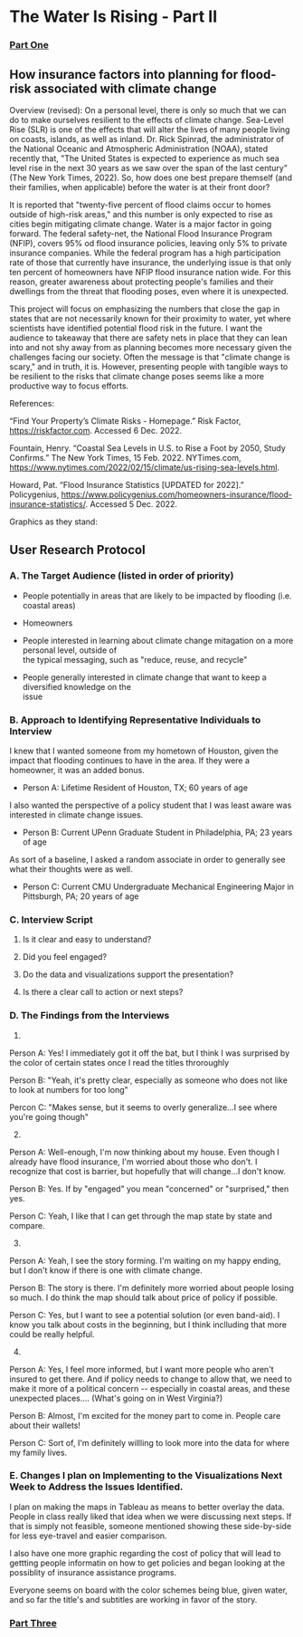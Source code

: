 # The Water Is Rising - Part II

### [Part One](https://jada-johnson.github.io/portfolio/finalprojectpartone.html) 

## How insurance factors into planning for flood-risk associated with climate change

Overview (revised):
On a personal level, there is only so much that we can do to make ourselves resilient to the effects of climate change. Sea-Level Rise (SLR) is one of the effects that will alter the lives of many people living on coasts, islands, as well as inland. Dr. Rick Spinrad, the administrator of the National Oceanic and Atmospheric Administration (NOAA), stated recently that, "The United States is expected to experience as much sea level rise in the next 30 years as we saw over the span of the last century” (The New York Times, 2022). So, how does one best prepare themself (and their families, when applicable) before the water is at their front door?

It is reported that "twenty-five percent of flood claims occur to homes outside of high-risk areas," and this number is only expected to rise as cities begin mitigating climate change. Water is a major factor in going forward. The federal safety-net, the National Flood Insurance Program (NFIP), covers 95% od flood insurance policies, leaving only 5% to private insurance companies. While the federal program has a high participation rate of those that currently have insurance, the underlying issue is that only ten percent of homeowners have NFIP flood insurance nation wide. For this reason, greater awareness about protecting people's families and their dwellings from the threat that flooding poses, even where it is unexpected.

This project will focus on emphasizing the numbers that close the gap in states that are not necessarily known for their proximity to water, yet where scientists have identified potential flood risk in the future. I want the audience to takeaway that there are safety nets in place that they can lean into and not shy away from as planning becomes more necessary given the challenges facing our society. Often the message is that "climate change is scary," and in truth, it is. However, presenting people with tangible ways to be resilient to the risks that climate change poses seems like a more productive way to focus efforts.

References:

“Find Your Property’s Climate Risks - Homepage.” Risk Factor, https://riskfactor.com. Accessed 6 Dec. 2022.

Fountain, Henry. “Coastal Sea Levels in U.S. to Rise a Foot by 2050, Study Confirms.” The New York Times, 15 Feb. 2022. NYTimes.com, https://www.nytimes.com/2022/02/15/climate/us-rising-sea-levels.html.

Howard, Pat. “Flood Insurance Statistics [UPDATED for 2022].” Policygenius, https://www.policygenius.com/homeowners-insurance/flood-insurance-statistics/. Accessed 5 Dec. 2022.


Graphics as they stand:

<div class="flourish-embed flourish-map" data-src="visualisation/12023998"><script src="https://public.flourish.studio/resources/embed.js"></script></div>



<div class="flourish-embed flourish-map" data-src="visualisation/12025221"><script src="https://public.flourish.studio/resources/embed.js"></script></div>


## User Research Protocol

### A. The Target Audience (listed in order of priority)

  * People potentially in areas that are likely to be impacted by flooding (i.e. coastal areas)
  
  * Homeowners

  * People interested in learning about climate change mitagation on a more personal level, outside of          
  the typical messaging, such as "reduce, reuse, and recycle"
  
  * People generally interested in climate change that want to keep a diversified knowledge on the    
  issue

### B. Approach to Identifying Representative Individuals to Interview 

I knew that I wanted someone from my hometown of Houston, given the impact that flooding continues to have in the area. If they were a homeowner, it was an added bonus.

 * Person A: Lifetime Resident of Houston, TX; 60 years of age

I also wanted the perspective of a policy student that I was least aware was interested in climate change issues. 

 * Person B: Current UPenn Graduate Student in Philadelphia, PA; 23 years of age

As sort of a baseline, I asked a random associate in order to generally see what their thoughts were as well.

 * Person C: Current CMU Undergraduate Mechanical Engineering Major in Pittsburgh, PA; 20 years of age

### C. Interview Script
1. Is it clear and easy to understand?

2. Did you feel engaged?

3. Do the data and visualizations support the presentation?

4. Is there a clear call to action or next steps?

### D. The Findings from the Interviews

1. 

Person A: Yes! I immediately got it off the bat, but I think I was surprised by the color of certain states once I read the titles throroughly 

Person B: "Yeah, it's pretty clear, especially as someone who does not like to look at numbers for too long"

Percon C: "Makes sense, but it seems to overly generalize...I see where you're going though"

2.

Person A: Well-enough, I'm now thinking about my house. Even though I already have flood insurance, I'm worried about those who don't. I recognize that cost is barrier, but hopefully that will change...I don't know.

Person B: Yes. If by "engaged" you mean "concerned" or "surprised," then yes.

Person C: Yeah, I like that I can get through the map state by state and compare.

3.

Person A: Yeah, I see the story forming. I'm waiting on my happy ending, but I don't know if there is one with climate change.

Person B: The story is there. I'm definitely more worried about people losing so much. I do think the map should talk about price of policy if possible.

Person C: Yes, but I want to see a potential solution (or even band-aid). I know you talk about costs in the beginning, but I think inclluding that more could be really helpful.

4.

Person A: Yes, I feel more informed, but I want more people who aren't insured to get there. And if policy needs to change to allow that, we need to make it more of a political concern -- especially in coastal areas, and these unexpected places.... (What's going on in West Virginia?)

Person B: Almost, I'm excited for the money part to come in. People care about their wallets!

Person C: Sort of, I'm definitely willling to look more into the data for where my family lives.

### E. Changes I plan on Implementing to the Visualizations Next Week to Address the Issues Identified.

I plan on making the maps in Tableau as means to better overlay the data. People in class really liked that idea when we were discussing next steps. If that is simply not feasible, someone mentioned showing these side-by-side for less eye-travel and easier comparison.

I also have one more graphic regarding the cost of policy that will lead to gettting people informatin on how to get policies and began looking at the possiblity of insurance assistance programs. 

Everyone seems on board with the color schemes being blue, given water, and so far the title's and subtitles are working in favor of the story.

### [Part Three](https://jada-johnson.github.io/portfolio/finalprojectpartthree.html)
